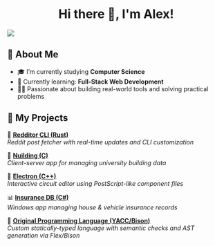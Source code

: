 <h1 align="center">Hi there 👋, I'm Alex!</h1>
<img src="https://github-readme-stats.vercel.app/api?username=alexnec29&show_icons=true&theme=tokyonight" />

## 🚀 About Me

- 🎓 I’m currently studying **Computer Science**
- 🌱 Currently learning: **Full-Stack Web Development**
- 👨‍💻 Passionate about building real-world tools and solving practical problems

## 📂 My Projects

🔧 **[Redditor CLI (Rust)](https://github.com/alexnec29/redditor)**  
*Reddit post fetcher with real-time updates and CLI customization*

🏢 **[Nuilding (C)](https://github.com/alexnec29/nuilding)**  
*Client-server app for managing university building data*

🔄 **[Electron (C++)](https://github.com/alexnec29/electron)**  
*Interactive circuit editor using PostScript-like component files*

📊 **[Insurance DB (C#)](https://github.com/alexnec29/insurance-db)**  
*Windows app managing house & vehicle insurance records*

🧠 **[Original Programming Language (YACC/Bison)](https://github.com/alexnec29/Original-Programming-Language)**  
*Custom statically-typed language with semantic checks and AST generation via Flex/Bison*
